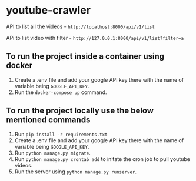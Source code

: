 # youtube-crawler

API to list all the videos - `http://localhost:8000/api/v1/list`


APi to list video with filter - `http://127.0.0.1:8000/api/v1/list?filter=a`

## To run the project inside a container using docker
1. Create a .env file and add your google API key there with the name of variable being `GOOGLE_API_KEY`.
2. Run the `docker-compose up` command.

## To run the project locally use the below mentioned commands
1. Run `pip install -r requirements.txt`
2. Create a .env file and add your google API key there with the name of variable being `GOOGLE_API_KEY`.
3. Run `python manage.py migrate`.
4. Run `python manage.py crontab add` to initate the cron job to pull youtube videos.
5. Run the server using `python manage.py runserver`.
